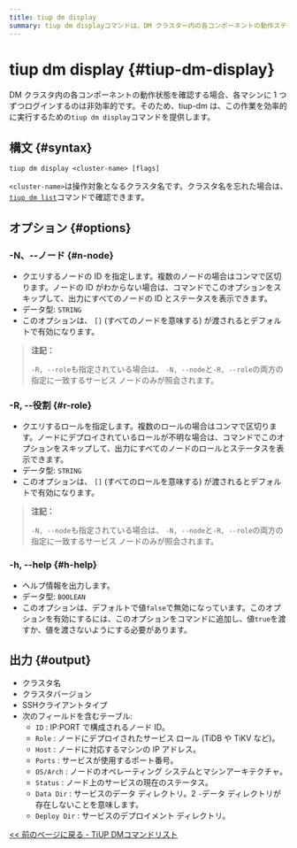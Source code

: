 ```yaml
---
title: tiup dm display
summary: tiup dm displayコマンドは、DM クラスター内の各コンポーネントの動作ステータスを効率的にチェックします。クラスター名が必要で、ノード ID とロールを指定することもできます。出力には、クラスター名、バージョン、SSH クライアント タイプ、および ID、ロール、ホスト、ポート、OS/アーキテクチャ、ステータス、データ ディレクトリ、デプロイディレクトリなどのフィールドを含むテーブルが含まれます。
---
```


# tiup dm display {#tiup-dm-display}

DM クラスタ内の各コンポーネントの動作状態を確認する場合、各マシンに 1 つずつログインするのは非効率的です。そのため、tiup-dm は、この作業を効率的に実行するための`tiup dm display`コマンドを提供します。

## 構文 {#syntax}

```shell
tiup dm display <cluster-name> [flags]
```

`<cluster-name>`は操作対象となるクラスタ名です。クラスタ名を忘れた場合は、 [`tiup dm list`](/tiup/tiup-component-dm-list.md)コマンドで確認できます。

## オプション {#options}

### -N、--ノード {#n-node}

-   クエリするノードの ID を指定します。複数のノードの場合はコンマで区切ります。ノードの ID がわからない場合は、コマンドでこのオプションをスキップして、出力にすべてのノードの ID とステータスを表示できます。
-   データ型: `STRING`
-   このオプションは、 `[]` (すべてのノードを意味する) が渡されるとデフォルトで有効になります。

> **注記：**
>
> `-R, --role`も指定されている場合は、 `-N, --node`と`-R, --role`の両方の指定に一致するサービス ノードのみが照会されます。

### -R, --役割 {#r-role}

-   クエリするロールを指定します。複数のロールの場合はコンマで区切ります。ノードにデプロイされているロールが不明な場合は、コマンドでこのオプションをスキップして、出力にすべてのノードのロールとステータスを表示できます。
-   データ型: `STRING`
-   このオプションは、 `[]` (すべてのロールを意味する) が渡されるとデフォルトで有効になります。

> **注記：**
>
> `-N, --node`も指定されている場合は、 `-N, --node`と`-R, --role`の両方の指定に一致するサービス ノードのみが照会されます。

### -h, --help {#h-help}

-   ヘルプ情報を出力します。
-   データ型: `BOOLEAN`
-   このオプションは、デフォルトで値`false`で無効になっています。このオプションを有効にするには、このオプションをコマンドに追加し、値`true`を渡すか、値を渡さないようにする必要があります。

## 出力 {#output}

-   クラスタ名
-   クラスタバージョン
-   SSHクライアントタイプ
-   次のフィールドを含むテーブル:
    -   `ID` : IP:PORT で構成されるノード ID。
    -   `Role` : ノードにデプロイされたサービス ロール (TiDB や TiKV など)。
    -   `Host` : ノードに対応するマシンの IP アドレス。
    -   `Ports` : サービスが使用するポート番号。
    -   `OS/Arch` : ノードのオペレーティング システムとマシンアーキテクチャ。
    -   `Status` : ノード上のサービスの現在のステータス。
    -   `Data Dir` : サービスのデータ ディレクトリ。2 `-`データ ディレクトリが存在しないことを意味します。
    -   `Deploy Dir` : サービスのデプロイメント ディレクトリ。

[&lt;&lt; 前のページに戻る - TiUP DMコマンドリスト](/tiup/tiup-component-dm.md#command-list)
